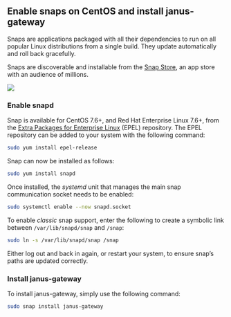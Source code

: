 Enable snaps on CentOS and install janus-gateway
------------------------------------------------

Snaps are applications packaged with all their dependencies to run on all popular Linux distributions from a single build. They update automatically and roll back gracefully.

Snaps are discoverable and installable from the [Snap Store](/store), an app store with an audience of millions.

![](https://res.cloudinary.com/canonical/image/fetch/f_auto,q_auto,fl_sanitize,w_169,h_159/https://assets.ubuntu.com/v1/acf876d9-Distro_Logo_CentOS.svg)

### Enable snapd

Snap is available for CentOS 7.6+, and Red Hat Enterprise Linux 7.6+, from the [Extra Packages for Enterprise Linux](https://fedoraproject.org/wiki/EPEL) (EPEL) repository. The EPEL repository can be added to your system with the following command:

```sh
sudo yum install epel-release
```
Snap can now be installed as follows:

```sh
sudo yum install snapd
```
Once installed, the _systemd_ unit that manages the main snap communication socket needs to be enabled:

```sh
sudo systemctl enable --now snapd.socket
```
To enable _classic_ snap support, enter the following to create a symbolic link between `/var/lib/snapd/snap` and `/snap`:

```sh
sudo ln -s /var/lib/snapd/snap /snap
```

Either log out and back in again, or restart your system, to ensure snap’s paths are updated correctly.

### Install janus-gateway

To install janus-gateway, simply use the following command:

```sh
sudo snap install janus-gateway
```